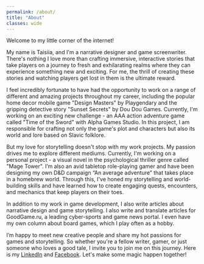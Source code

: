 ```yaml
---
permalink: /about/
title: "About"
classes: wide
---
```


Welcome to my little corner of the internet!

My name is Taisiia, and I'm a narrative designer and game screenwriter. There's nothing I love more than crafting immersive, interactive stories that take players on a journey to fresh and exhilarating realms where they can experience something new and exciting. For me, the thrill of creating these stories and watching players get lost in them is the ultimate reward.

I feel incredibly fortunate to have had the opportunity to work on a range of different and amazing projects throughout my career, including the popular home decor mobile game "Design Masters" by Playgendary and the gripping detective story "Sunset Secrets" by Dou Dou Games. Currently, I'm working on an exciting new challenge - an AAA action adventure game called "Time of the Sword" with Alpha Games Studio. In this project, I am responsible for crafting not only the game's plot and characters but also its world and lore based on Slavic folklore.

But my love for storytelling doesn't stop with my work projects. My passion drives me to explore different mediums. Currently, I'm working on a personal project - a visual novel in the psychological thriller genre called "Mage Tower". I’m also an avid tabletop role-playing gamer and have been designing my own D&D campaign “An average adventure” that takes place in a homebrew world. Through this, I've honed my storytelling and world-building skills and have learned how to create engaging quests, encounters, and mechanics that keep players on their toes.

In addition to my work in game development, I also write articles about narrative design and game storytelling. I also write and translate articles for GoodGame.ru, a leading cyber-sports and game news portal. I even have my own column about board games, which I play often as a hobby.

I’m happy to meet new creative people and share my hot passions for games and storytelling. So whether you're a fellow writer, gamer, or just someone who loves a good tale, I invite you to join me on this journey. Here is my [LinkedIn](https://www.linkedin.com/in/taisiia-smirnova-narrative/) and [Facebook](https://www.facebook.com/profile.php?id=100011625884601). Let's make some magic happen together!
